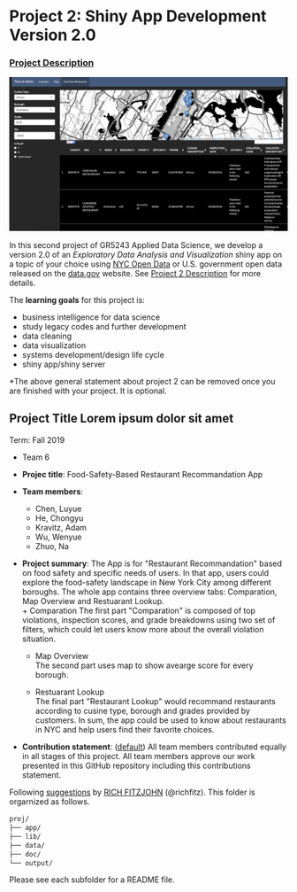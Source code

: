 # Project 2: Shiny App Development Version 2.0

### [Project Description](doc/project2_desc.md)

![screenshot](doc/Restaurant.png)

In this second project of GR5243 Applied Data Science, we develop a version 2.0 of an *Exploratory Data Analysis and Visualization* shiny app on a topic of your choice using [NYC Open Data](https://opendata.cityofnewyork.us/) or U.S. government open data released on the [data.gov](https://data.gov/) website. See [Project 2 Description](doc/project2_desc.md) for more details.  

The **learning goals** for this project is:

- business intelligence for data science
- study legacy codes and further development
- data cleaning
- data visualization
- systems development/design life cycle
- shiny app/shiny server

*The above general statement about project 2 can be removed once you are finished with your project. It is optional.

## Project Title Lorem ipsum dolor sit amet
Term: Fall 2019

+ Team 6
+ **Projec title**: Food-Safety-Based Restaurant Recommandation App 
+ **Team members**:
	+ Chen, Luyue
	+ He, Chongyu
	+ Kravitz, Adam
	+ Wu, Wenyue
	+ Zhuo, Na

+ **Project summary**: The App is for "Restaurant Recommandation" based on food safety and specific needs of users. In that app, users could explore the food-safety landscape in New York City among different boroughs. The whole app contains three overview tabs: Comparation, Map Overview and Restuarant Lookup.   
        + Comparation
	The first part "Comparation" is composed of top violations, inspection scores, and grade breakdowns using two set of    filters, which could let users know more about the overall violation situation. 
	
	+ Map Overview  
	The second part uses map to show avearge score for every borough. 
	
	+ Restuarant Lookup  
	The final part "Restaurant Lookup" would recommand restaurants according to cusine type, borough and grades provided by customers. In sum, the app could be used to know about restaurants in NYC and help users find their favorite choices. 

+ **Contribution statement**: ([default](doc/a_note_on_contributions.md)) All team members contributed equally in all stages of this project. All team members approve our work presented in this GitHub repository including this contributions statement. 

Following [suggestions](http://nicercode.github.io/blog/2013-04-05-projects/) by [RICH FITZJOHN](http://nicercode.github.io/about/#Team) (@richfitz). This folder is orgarnized as follows.

```
proj/
├── app/
├── lib/
├── data/
├── doc/
└── output/
```

Please see each subfolder for a README file.

